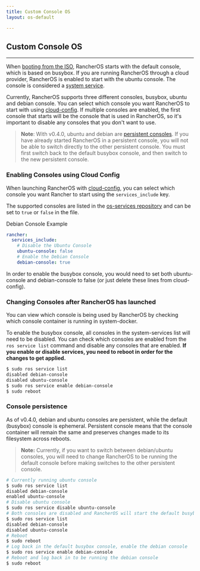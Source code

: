 ```yaml
---
title: Custom Console OS
layout: os-default

---
```


## Custom Console OS
---

When [booting from the ISO]({{site.baseurl}}/os/running-rancheros/workstation/boot-from-iso/), RancherOS starts with the default console, which is based on busybox. If you are running RancherOS through a cloud provider, RancherOS is enabled to start with the ubuntu console. The console is considered a [system service]({{site.baseurl}}/os/configuration/system-services).

Currently, RancherOS supports three different consoles, busybox, ubuntu and debian console. You can select which console you want RancherOS to start with using [cloud-config]({{site.baseurl}}/os/cloud-config/). If multiple consoles are enabled, the first console that starts will be the console that is used in RancherOS, so it's important to disable any consoles that you don't want to use. 

> **Note**: With v0.4.0, ubuntu and debian are [persistent consoles]({{site.baseurl}}/os/custom-console/#console-persistence). If you have already started RancherOS in a persistent console, you will not be able to switch directly to the other persistent console.  You must first switch back to the default busybox console, and then switch to the new persistent console.


### Enabling Consoles using Cloud Config 

When launching RancherOS with [cloud-config]({[site.baseurl}}/os/cloud-config/), you can select which console you want Rancher to start using the `services_include` key. 

The supported consoles are listed in the [os-services repository](https://github.com/rancher/os-services/blob/master/index.yml) and can be set to `true` or `false` in the file.

Debian Console Example

```yaml
rancher:
  services_include:
    # Disable the Ubuntu Console
    ubuntu-console: false
    # Enable the Debian Console
    debian-console: true
```

In order to enable the busybox console, you would need to set both ubuntu-console and debian-console to false (or just delete these lines from cloud-config). 

### Changing Consoles after RancherOS has launched

You can view which console is being used by RancherOS by checking which console container is running in system-docker. 

To enable the busybox console, all consoles in the system-services list will need to be disabled. You can check which consoles are enabled from the `ros service list` command and disable any consoles that are enabled. **If you enable or disable services, you need to reboot in order for the changes to get applied.**

```bash
$ sudo ros service list
disabled debian-console 
disabled ubuntu-console
$ sudo ros service enable debian-console
$ sudo reboot
```

### Console persistence

As of v0.4.0, debian and ubuntu consoles are persistent, while the default (busybox) console is ephemeral. Persistent console means that the console container will remain the same and preserves changes made to its filesystem across reboots. 

> **Note:** Currently, if you want to switch between debian/ubuntu consoles, you will need to change RancherOS to be running the default console before making switches to the other persistent console. 

```bash
# Currently running ubuntu console
$ sudo ros service list
disabled debian-console 
enabled ubuntu-console
# Disable ubuntu console
$ sudo ros service disable ubuntu-console
# Both consoles are disabled and RancherOS will start the default busybox console
$ sudo ros service list
disabled debian-console 
disabled ubuntu-console
# Reboot
$ sudo reboot
# Log back in the default busybox console, enable the debian console
$ sudo ros service enable debian-console
# Reboot and log back in to be running the debian console
$ sudo reboot
```
